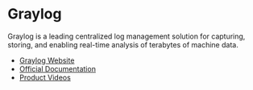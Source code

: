 # Graylog

Graylog is a leading centralized log management solution for capturing, storing, and enabling real-time analysis of terabytes of machine data.

- [Graylog Website](https://www.graylog.org/)
- [Official Documentation](https://docs.graylog.org/)
- [Product Videos](https://www.graylog.org/resources-videos)
